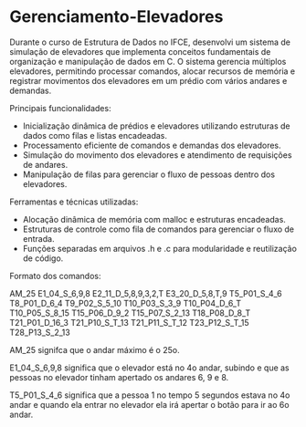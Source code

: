# Gerenciamento-Elevadores

Durante o curso de Estrutura de Dados no IFCE, desenvolvi um sistema de simulação de elevadores que implementa conceitos fundamentais de organização e manipulação de dados em C. O sistema gerencia múltiplos elevadores, permitindo processar comandos, alocar recursos de memória e registrar movimentos dos elevadores em um prédio com vários andares e demandas.

Principais funcionalidades:

- Inicialização dinâmica de prédios e elevadores utilizando estruturas de dados como filas e listas encadeadas.
- Processamento eficiente de comandos e demandas dos elevadores.
- Simulação do movimento dos elevadores e atendimento de requisições de andares.
- Manipulação de filas para gerenciar o fluxo de pessoas dentro dos elevadores.

Ferramentas e técnicas utilizadas:

- Alocação dinâmica de memória com malloc e estruturas encadeadas.
- Estruturas de controle como fila de comandos para gerenciar o fluxo de entrada.
- Funções separadas em arquivos .h e .c para modularidade e reutilização de código.

Formato dos comandos:

AM_25 E1_04_S_6,9,8 E2_11_D_5,8,9,3,2,T E3_20_D_5,8,T,9 T5_P01_S_4_6
T8_P01_D_6_4 T9_P02_S_5_10 T10_P03_S_3_9 T10_P04_D_6_T T10_P05_S_8_15
T15_P06_D_9_2 T15_P07_S_2_13 T18_P08_D_8_T T21_P01_D_16_3 T21_P10_S_T_13
T21_P11_S_T_12 T23_P12_S_T_15 T28_P13_S_2_13

AM_25 signifca que o andar máximo é o 25o.

E1_04_S_6,9,8 significa que o elevador está no 4o andar, subindo e que as pessoas no
elevador tinham apertado os andares 6, 9 e 8.

T5_P01_S_4_6 significa que a pessoa 1 no tempo 5 segundos estava no 4o andar e
quando ela entrar no elevador ela irá apertar o botão para ir ao 6o andar.
